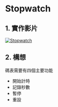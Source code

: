 Stopwatch
===

## 1. 實作影片
[![Stopwatch](http://img.youtube.com/vi/fINoDh5jvUg/0.jpg)](http://www.youtube.com/watch?v=fINoDh5jvUg "Stopwatch")

## 2. 構想
碼表需要有四個主要功能
- 開始計時
- 記錄秒數
- 暫停
- 重設












